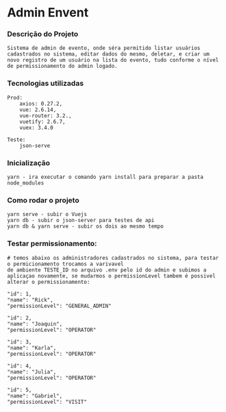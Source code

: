# Admin Envent

### Descrição do Projeto

    Sistema de admin de evento, onde séra permitido listar usuários cadastrados no sistema, editar dados do mesmo, deletar, e criar um novo registro de um usuário na lista do evento, tudo conforme o nível de permissionamento do admin logado.

### Tecnologias utilizadas

    Prod:
        axios: 0.27.2,
        vue: 2.6.14,
        vue-router: 3.2.,
        vuetify: 2.6.7,
        vuex: 3.4.0

    Teste:
        json-serve


### Inicialização

    yarn - ira executar o comando yarn install para preparar a pasta node_modules

### Como rodar o projeto

    yarn serve - subir o Vuejs
    yarn db - subir o json-server para testes de api
    yarn db & yarn serve - subir os dois ao mesmo tempo

### Testar permissionamento:

    # temos abaixo os administradores cadastrados no sistema, para testar o permicionamento trocamos a varivavel
    de ambiente TESTE_ID no arquivo .env pelo id do admin e subimos a aplicaçao novamente, se mudarmos o permissionLevel tambem é possivel alterar o permissionamento:

    "id": 1,
    "name": "Rick",
    "permissionLevel": "GENERAL_ADMIN"

    "id": 2,
    "name": "Joaquin",
    "permissionLevel": "OPERATOR"

    "id": 3,
    "name": "Karla",
    "permissionLevel": "OPERATOR"

    "id": 4,
    "name": "Julia",
    "permissionLevel": "OPERATOR"

    "id": 5,
    "name": "Gabriel",
    "permissionLevel": "VISIT"
